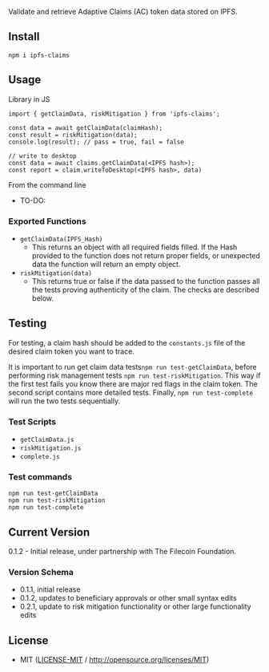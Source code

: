 Validate and retrieve Adaptive Claims (AC) token data stored on IPFS.

## Install
```
npm i ipfs-claims
```

## Usage
Library in JS
```
import { getClaimData, riskMitigation } from 'ipfs-claims';

const data = await getClaimData(claimHash);
const result = riskMitigation(data);
console.log(result); // pass = true, fail = false

// write to desktop
const data = await claims.getClaimData(<IPFS hash>);
const report = claim.writeToDesktop(<IPFS hash>, data)
```

From the command line

 * TO-DO:

### Exported Functions
- `getClaimData(IPFS_Hash)` 
    - This returns an object with all required fields filled. If the Hash provided to the function does not return proper fields, or unexpected data the function will return an empty object.
- `riskMitigation(data)`
    - This returns true or false if the data passed to the function passes all the tests proving authenticity of the claim. The checks are described below.  


## Testing
For testing, a claim hash should be added to the `constants.js` file of the desired claim token you want to trace.

It is important to run get claim data tests`npm run test-getClaimData`, before performing risk management tests `npm run test-riskMitigation`. This way if the first test fails you know there are major red flags in the claim token. The second script contains more detailed tests. Finally, `npm run test-complete` will run the two tests sequentially. 

### Test Scripts
- `getClaimData.js`
- `riskMitigation.js`
- `complete.js`

### Test commands
```
npm run test-getClaimData
npm run test-riskMitigation
npm run test-complete
```

## Current Version
0.1.2 - Initial release, under partnership with The Filecoin Foundation.

### Version Schema
* 0.1.1, initial release
* 0.1.2, updates to beneficiary approvals or other small syntax edits
* 0.2.1, update to risk mitigation functionality or other large functionality edits

## License
* MIT ([LICENSE-MIT](LICENSE-MIT) / http://opensource.org/licenses/MIT)